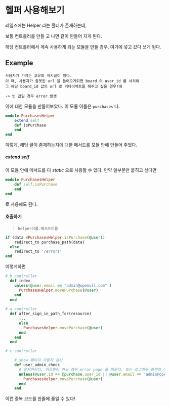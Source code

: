 # 헬퍼 사용해보기

레일즈에는 Helper 라는 폴더가 존재하는데,

보통 컨트롤러를 만들 고 나면 같이 만들어 지게 된다.

해당 컨트롤러에서 계속 사용하게 되는 모듈을 만들 경우, 여기에 넣고 갔다 쓰게 된다. 

## Example

```
사용자가 가지는 고유의 게시글이 있다.
이 때, 사용자가 잘못된 url 을 들어오게되면 board 의 user_id 를 서치해 
그 해당 board_id 값의 url 로 리다이렉트를 해주고 싶을 경우!에

-> 빈 값일 경우 error 발생 
```

이에 대한 모듈을 만들어보았다. 이 모듈 이름은 `purchases` 다.

```ruby
module PurchasesHelper 
    extend self
    def isPurchase
    end
end
```

이렇게, 해당 글이 존재하는지에 대한 메서드를 모듈 안에 만들어 주었다. 

##### extend self

이 모듈 안에 메서드를 다 *static* 으로 사용할 수 있다. 만약 일부분만 붙히고 싶다면

```ruby
module PurchasesHelper 
    def self.isPurchase
    end
end
```

로 사용해도 된다.

#### 호출하기

> `helper이름.메서드이름`

```ruby
if (data =PurchasesHelper.isPurchase(@user))
    redirect_to purchase_path(data)
  else
    redirect_to '/errors'
end
```

이렇게하면

```ruby
# b controller
  def index
    unless(@user.email == "admin@openull.com" )
      PurchasesHelper.movePurchase(@user)
    end
  end 
  
# a controller
  def after_sign_in_path_for(resource)
      ...
      else
        PurchasesHelper.movePurchase(@user)
      end
    end
  end

# c controller

    # show 페이지 이용자 검사 
    def user_admin_check
      # 유저아이디, 어드민이 아닐 경우 error page 를 띄운다. 또는 로그아웃 화면과 메세지를 보낸다.
      unless(@user.id == @purchase.user_id || @user.email == "admin@openull.com" )
        PurchasesHelper.movePurchase(@user)
      end
    end
```

이런 중복 코드를 한줄에 줄일 수 있다!



